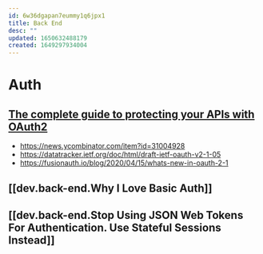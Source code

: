 ```yaml
---
id: 6w36dgapan7eummy1q6jpx1
title: Back End
desc: ""
updated: 1650632488179
created: 1649297934004
---
```


# Auth

## [The complete guide to protecting your APIs with OAuth2](https://stackoverflow.blog/2022/04/11/the-complete-guide-to-protecting-your-apis-with-oauth2/)

- <https://news.ycombinator.com/item?id=31004928>
- <https://datatracker.ietf.org/doc/html/draft-ietf-oauth-v2-1-05>
- <https://fusionauth.io/blog/2020/04/15/whats-new-in-oauth-2-1>

## [[dev.back-end.Why I Love Basic Auth]]

## [[dev.back-end.Stop Using JSON Web Tokens For Authentication. Use Stateful Sessions Instead]]
